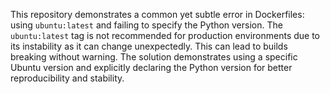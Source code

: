This repository demonstrates a common yet subtle error in Dockerfiles: using `ubuntu:latest` and failing to specify the Python version.  The `ubuntu:latest` tag is not recommended for production environments due to its instability as it can change unexpectedly. This can lead to builds breaking without warning. The solution demonstrates using a specific Ubuntu version and explicitly declaring the Python version for better reproducibility and stability. 